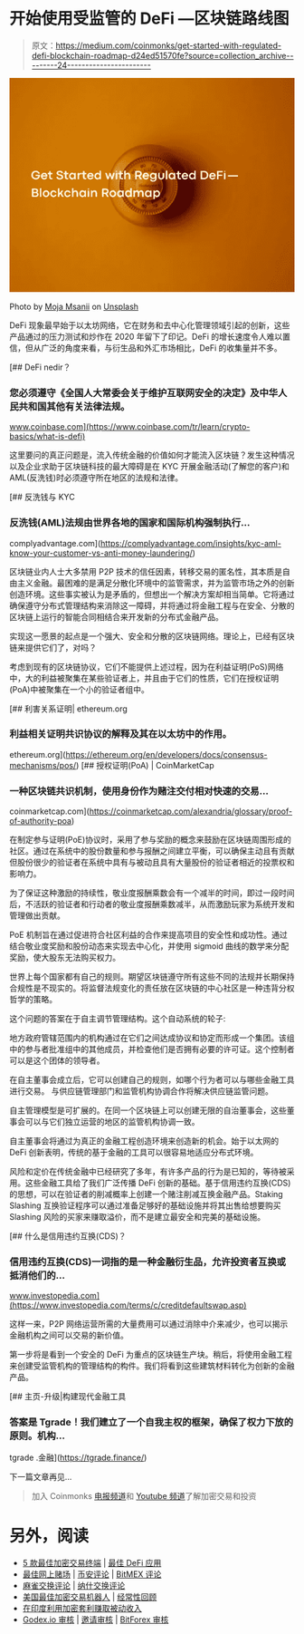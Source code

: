 # 开始使用受监管的 DeFi —区块链路线图

> 原文：<https://medium.com/coinmonks/get-started-with-regulated-defi-blockchain-roadmap-d24ed51570fe?source=collection_archive---------24----------------------->

![](img/cb092dd380931ee9370d25ff9fdd6310.png)

Photo by [Moja Msanii](https://unsplash.com/@mojamsanii) on [Unsplash](https://unsplash.com/?utm_source=medium&utm_medium=referral)

DeFi 现象最早始于以太坊网络，它在财务和去中心化管理领域引起的创新，这些产品通过的压力测试和炒作在 2020 年留下了印记。DeFi 的增长速度令人难以置信，但从广泛的角度来看，与衍生品和外汇市场相比，DeFi 的收集量并不多。

[](https://www.coinbase.com/tr/learn/crypto-basics/what-is-defi) [## DeFi nedir？

### 您必须遵守《全国人大常委会关于维护互联网安全的决定》及中华人民共和国其他有关法律法规。

www.coinbase.com](https://www.coinbase.com/tr/learn/crypto-basics/what-is-defi) 

这里要问的真正问题是，流入传统金融的价值如何才能流入区块链？发生这种情况以及企业求助于区块链科技的最大障碍是在 KYC 开展金融活动(了解您的客户)和 AML(反洗钱)时必须遵守所在地区的法规和法律。

[](https://complyadvantage.com/insights/kyc-aml-know-your-customer-vs-anti-money-laundering/) [## 反洗钱与 KYC

### 反洗钱(AML)法规由世界各地的国家和国际机构强制执行…

complyadvantage.com](https://complyadvantage.com/insights/kyc-aml-know-your-customer-vs-anti-money-laundering/) 

区块链业内人士大多禁用 P2P 技术的信任因素，转移交易的匿名性，其本质是自由主义金融。最困难的是满足分散化环境中的监管需求，并为监管市场之外的创新创造环境。这些事实被认为是矛盾的，但想出一个解决方案却相当简单。它将通过确保遵守分布式管理结构来消除这一障碍，并将通过将金融工程与在安全、分散的区块链上运行的智能合同相结合来开发新的分布式金融产品。

实现这一愿景的起点是一个强大、安全和分散的区块链网络。理论上，已经有区块链来提供它们了，对吗？

考虑到现有的区块链协议，它们不能提供上述过程，因为在利益证明(PoS)网络中，大的利益被聚集在某些验证者上，并且由于它们的性质，它们在授权证明(PoA)中被聚集在一个小的验证者组中。

[](https://ethereum.org/en/developers/docs/consensus-mechanisms/pos/) [## 利害关系证明| ethereum.org

### 利益相关证明共识协议的解释及其在以太坊中的作用。

ethereum.org](https://ethereum.org/en/developers/docs/consensus-mechanisms/pos/)  [## 授权证明(PoA) | CoinMarketCap

### 一种区块链共识机制，使用身份作为赌注交付相对快速的交易…

coinmarketcap.com](https://coinmarketcap.com/alexandria/glossary/proof-of-authority-poa) 

在制定参与证明(PoE)协议时，采用了参与奖励的概念来鼓励在区块链周围形成的社区。通过在系统中的股份数量和参与报酬之间建立平衡，可以确保主动且有贡献但股份很少的验证者在系统中具有与被动且具有大量股份的验证者相近的投票权和影响力。

为了保证这种激励的持续性，敬业度报酬乘数会有一个减半的时间，即过一段时间后，不活跃的验证者和行动者的敬业度报酬乘数减半，从而激励玩家为系统开发和管理做出贡献。

PoE 机制旨在通过促进符合社区利益的合作来提高项目的安全性和成功性。通过结合敬业度奖励和股份动态来实现去中心化，并使用 sigmoid 曲线的数学来分配奖励，使大股东无法购买权力。

世界上每个国家都有自己的规则。期望区块链遵守所有这些不同的法规并长期保持合规性是不现实的。将监督法规变化的责任放在区块链的中心社区是一种违背分权哲学的策略。

这个问题的答案在于自主调节管理结构。这个自动系统的轮子:

地方政府管辖范围内的机构通过在它们之间达成协议和协定而形成一个集团。该组中的参与者批准组中的其他成员，并检查他们是否拥有必要的许可证。这个控制者可以是这个团体的领导者。

在自主董事会成立后，它可以创建自己的规则，如哪个行为者可以与哪些金融工具进行交易。
与供应链管理部门和监管机构协调合作将解决供应链监管问题。

自主管理模型是可扩展的。在同一个区块链上可以创建无限的自治董事会，这些董事会可以与它们独立运营的地区的监管机构协调一致。

自主董事会将通过为真正的金融工程创造环境来创造新的机会。始于以太网的 DeFi 创新表明，传统的基于金融的工具可以很容易地适应分布式环境。

风险和定价在传统金融中已经研究了多年，有许多产品的行为是已知的，等待被采用。这些金融工具给了我们广泛传播 DeFi 创新的基础。基于信用违约互换(CDS)的思想，可以在验证者的削减概率上创建一个赌注削减互换金融产品。Staking Slashing 互换验证程序可以通过准备足够好的基础设施并将其出售给想要购买 Slashing 风险的买家来赚取溢价，而不是建立最安全和完美的基础设施。

[](https://www.investopedia.com/terms/c/creditdefaultswap.asp) [## 什么是信用违约互换(CDS)？

### 信用违约互换(CDS)一词指的是一种金融衍生品，允许投资者互换或抵消他们的…

www.investopedia.com](https://www.investopedia.com/terms/c/creditdefaultswap.asp) 

这样一来，P2P 网络运营所需的大量费用可以通过消除中介来减少，也可以揭示金融机构之间可以交易的新价值。

第一步将是看到一个安全的 DeFi 为重点的区块链生产块。稍后，将使用金融工程来创建受监管机构的管理结构的构件。我们将看到这些建筑材料转化为创新的金融产品。

[](https://tgrade.finance/) [## 主页-升级|构建现代金融工具

### 答案是 Tgrade！我们建立了一个自我主权的框架，确保了权力下放的原则。机构…

tgrade .金融](https://tgrade.finance/) 

下一篇文章再见…

> 加入 Coinmonks [电报频道](https://t.me/coincodecap)和 [Youtube 频道](https://www.youtube.com/c/coinmonks/videos)了解加密交易和投资

# 另外，阅读

*   [5 款最佳加密交易终端](https://coincodecap.com/crypto-trading-terminals) | [最佳 DeFi 应用](https://coincodecap.com/best-defi-apps)
*   [最佳网上赌场](https://coincodecap.com/best-online-casinos) | [币安评论](/coinmonks/binance-review-ee10d3bf3b6e) | [BitMEX 评论](https://coincodecap.com/bitmex-review)
*   [麻雀交换评论](https://coincodecap.com/sparrow-exchange-review) | [纳什交换评论](https://coincodecap.com/nash-exchange-review)
*   [美国最佳加密交易机器人](https://coincodecap.com/crypto-trading-bots-in-the-us) | [经常性回顾](https://coincodecap.com/changelly-review)
*   [在印度利用加密套利赚取被动收入](https://coincodecap.com/crypto-arbitrage-in-india)
*   [Godex.io 审核](/coinmonks/godex-io-review-7366086519fb) | [邀请审核](/coinmonks/invity-review-70f3030c0502) | [BitForex 审核](https://coincodecap.com/bitforex-review)